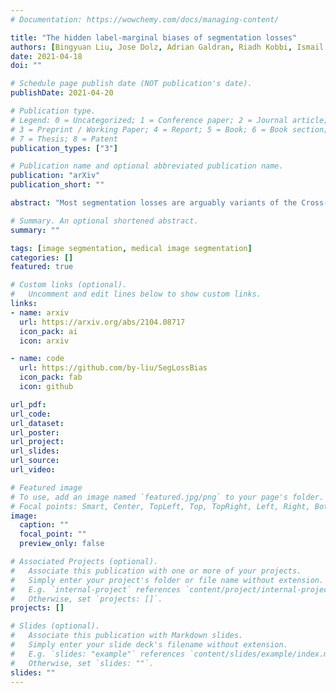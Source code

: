 ```yaml
---
# Documentation: https://wowchemy.com/docs/managing-content/

title: "The hidden label-marginal biases of segmentation losses"
authors: [Bingyuan Liu, Jose Dolz, Adrian Galdran, Riadh Kobbi, Ismail Ben Ayed]
date: 2021-04-18
doi: ""

# Schedule page publish date (NOT publication's date).
publishDate: 2021-04-20

# Publication type.
# Legend: 0 = Uncategorized; 1 = Conference paper; 2 = Journal article;
# 3 = Preprint / Working Paper; 4 = Report; 5 = Book; 6 = Book section;
# 7 = Thesis; 8 = Patent
publication_types: ["3"]

# Publication name and optional abbreviated publication name.
publication: "arXiv"
publication_short: ""

abstract: "Most segmentation losses are arguably variants of the Cross-Entropy (CE) or Dice losses. In the abundant segmentation literature, there is no clear consensus as to which of these losses is a better choice, with varying performances for each across different benchmarks and applications. In this work, we develop a theoretical analysis that links these two types of losses, exposing their advantages and weaknesses. First, we provide a constrained-optimization perspective showing that CE and Dice share a much deeper connection than previously thought: They both decompose into label-marginal penalties and closely related ground-truth matching penalties. Then, we provide bound relationships and an information-theoretic analysis, which uncover hidden label-marginal biases: Dice has an intrinsic bias towards specific extremely imbalanced solutions, whereas CE implicitly encourages the ground-truth region proportions. Our theoretical results explain the wide experimental evidence in the medical-imaging literature, whereby Dice losses bring improvements for imbalanced segmentation. It also explains why CE dominates natural-image problems with diverse class proportions, in which case Dice might have difficulty adapting to different label-marginal distributions. Based on our theoretical analysis, we propose a principled and simple solution, which enables to control explicitly the label-marginal bias. Our loss integrates CE with explicit 1 regularization, which encourages label marginals to match target class proportions, thereby mitigating class imbalance but without losing generality. Comprehensive experiments and ablation studies over different losses and applications validate our theoretical analysis, as well as the effectiveness of our explicit label-marginal regularizers."

# Summary. An optional shortened abstract.
summary: ""

tags: [image segmentation, medical image segmentation]
categories: []
featured: true

# Custom links (optional).
#   Uncomment and edit lines below to show custom links.
links:
- name: arxiv
  url: https://arxiv.org/abs/2104.08717
  icon_pack: ai
  icon: arxiv

- name: code
  url: https://github.com/by-liu/SegLossBias
  icon_pack: fab
  icon: github

url_pdf: 
url_code:
url_dataset:
url_poster:
url_project:
url_slides:
url_source:
url_video:

# Featured image
# To use, add an image named `featured.jpg/png` to your page's folder. 
# Focal points: Smart, Center, TopLeft, Top, TopRight, Left, Right, BottomLeft, Bottom, BottomRight.
image:
  caption: ""
  focal_point: ""
  preview_only: false

# Associated Projects (optional).
#   Associate this publication with one or more of your projects.
#   Simply enter your project's folder or file name without extension.
#   E.g. `internal-project` references `content/project/internal-project/index.md`.
#   Otherwise, set `projects: []`.
projects: []

# Slides (optional).
#   Associate this publication with Markdown slides.
#   Simply enter your slide deck's filename without extension.
#   E.g. `slides: "example"` references `content/slides/example/index.md`.
#   Otherwise, set `slides: ""`.
slides: ""
---
```

